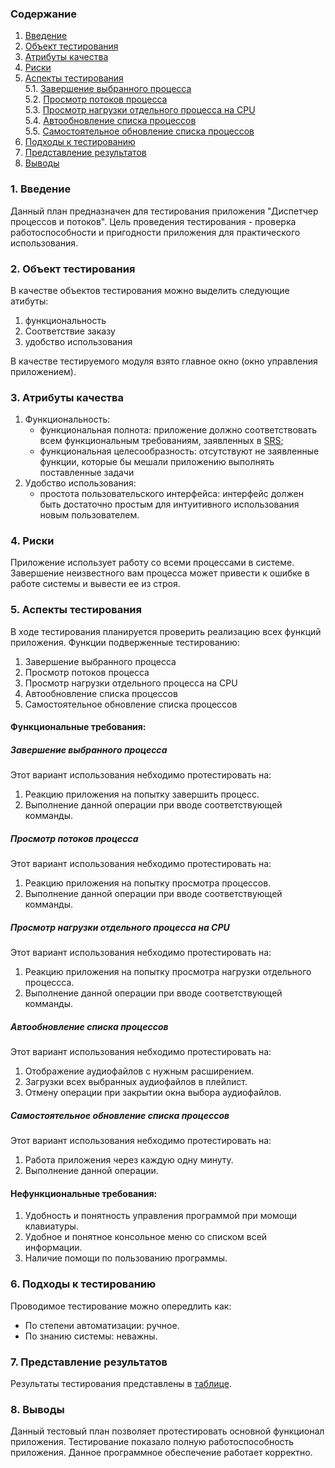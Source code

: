 ### Содержание
  1. [Введение](#1)
  2. [Объект тестирования](#2)
  3. [Атрибуты качества](#3)
  4. [Риски](#4)
  5. [Аспекты тестирования](#5)<br>
    5.1. [Завершение выбранного процесса](#001)<br>
    5.2. [Просмотр потоков процесса](#002)<br>
    5.3. [Просмотр нагрузки отдельного процесса на CPU](#003)<br>
    5.4. [Автообновление списка процессов](#004)<br>
    5.5. [Самостоятельное обновление списка процессов](#005)<br>
6. [Подходы к тестированию](#6)
7. [Представление результатов](#7)
8. [Выводы](#8)


<a name="1"></a>
### 1. Введение
Данный план предназначен для тестирования приложения "Диспетчер процессов и потоков". Цель проведения тестирования - проверка работоспособности и пригодности приложения для практического использования.

<a name="2"></a>
### 2. Объект тестирования
В качестве объектов тестирования можно выделить следующие атибуты:
1. функциональность
2. Соответствие заказу
3. удобство использования

В качестве тестируемого модуля взято главное окно (окно управления приложением).


<a name="3"></a>
### 3. Атрибуты качества
1. Функциональность:
    - функциональная полнота: приложение должно соответствовать всем функциональным требованиям, заявленных в [SRS](https://github.com/LubluLabi/process-thread_mngr-TRiTPO_2-/tree/main/SRS);
    - функциональная целесообразность: отсутствуют не заявленные функции, которые бы мешали приложению выполнять поставленные задачи
2. Удобство использования:
    - простота пользовательского интерфейса: интерфейс должен быть достаточно простым для интуитивного использования новым пользователем.

<a name="4"></a>
### 4. Риски
Приложение использует работу со всеми процессами в системе. Завершение неизвестного вам процесса может привести к ошибке в работе системы и вывести ее из строя.

<a name="5"></a>
### 5. Аспекты тестирования
В ходе тестирования планируется проверить реализацию всех функций приложения. 
Функции подверженные тестированию:

1. Завершение выбранного процесса
2. Просмотр потоков процесса
3. Просмотр нагрузки отдельного процесса на CPU
4. Автообновление списка процессов
5. Самостоятельное обновление списка процессов

#### Функциональные требования:

<a name="001"></a>
##### Завершение выбранного процесса
Этот вариант использования небходимо протестировать на:
1. Реакцию приложения на попытку завершить процесс.
2. Выполнение данной операции при вводе соответствующей комманды.

<a name="002"></a>
##### Просмотр потоков процесса
Этот вариант использования небходимо протестировать на:
1. Реакцию приложения на попытку просмотра процессов.
2. Выполнение данной операции при вводе соответствующей комманды.

<a name="003"></a>
##### Просмотр нагрузки отдельного процесса на CPU
Этот вариант использования небходимо протестировать на:
1. Реакцию приложения на попытку просмотра нагрузки отдельного процессса.
2. Выполнение данной операции при вводе соответствующей комманды.

<a name="004"></a>
##### Автообновление списка процессов
Этот вариант использования небходимо протестировать на:
1. Отображение аудиофайлов с нужным расширением.
2. Загрузки всех выбранных аудиофайлов в плейлист.
3. Отмену операции при закрытии окна выбора аудиофайлов.

<a name="005"></a>
##### Самостоятельное обновление списка процессов
Этот вариант использования небходимо протестировать на:
1. Работа приложения через каждую одну минуту.
2. Выполнение данной операции.

#### Нефункциональные требования:
1. Удобность и понятность управления программой при момощи клавиатуры.
2. Удобное и понятное консольное меню со списком всей информации.
3. Наличие помощи по пользованию программы.

<a name="6"></a>
### 6. Подходы к тестированию
Проводимое тестирование можно опередлить как:
  - По степени автоматизации: ручное.
  - По знанию системы: неважны.

<a name="7"></a>
### 7. Представление результатов
Результаты тестирования представлены в [таблице](https://github.com/LubluLabi/process-thread_mngr-TRiTPO_2-/blob/main/SDS/Tests/Results.md).

<a name="8"></a>
### 8. Выводы
Данный тестовый план позволяет протестировать основной функционал приложения. Тестирование показало полную работоспособность приложения. Данное программное обеспечение работает корректно.
